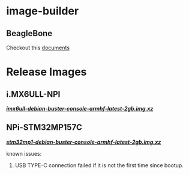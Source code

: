 # image-builder

## BeagleBone

Checkout this [documents](https://github.com/beagleboard/image-builder/blob/master/readme.md)
  
# Release Images

## i.MX6ULL-NPI
***[imx6ull-debian-buster-console-armhf-latest-2gb.img.xz](https://files.seeedstudio.com/linux/NPi+i.MX6ULL/imx6ull-debian-buster-console-armhf-latest-2gb.img.xz)***

## NPi-STM32MP157C
***[stm32mp1-debian-buster-console-armhf-latest-2gb.img.xz](https://files.seeedstudio.com/linux/ODYSSEY%E2%80%93STM32MP157C/stm32mp1-debian-buster-console-armhf-latest-2gb.img.xz)***

known issues:
1. USB TYPE-C connection failed if it is not the first time since bootup.

